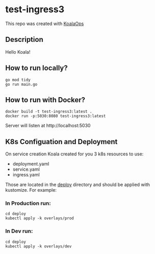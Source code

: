# test-ingress3

This repo was created with [KoalaOps](https://app.koalaops.com/)

## Description

Hello Koala!

## How to run locally?

```
go mod tidy
go run main.go
```

## How to run with Docker?

```
docker build -t test-ingress3:latest .
docker run -p:5030:8080 test-ingress3:latest
```

Server will listen at http://localhost:5030

## K8s Configuation and Deployment

On service creation Koala created for you 3 k8s resources to use:

- deployment.yaml
- service.yaml
- ingress.yaml

Those are located in the [deploy](deploy) directory and should be applied with kustomize. For example:

### In Production run: 

```
cd deploy
kubectl apply -k overlays/prod
```

### In Dev run: 

```
cd deploy
kubectl apply -k overlays/dev
```


